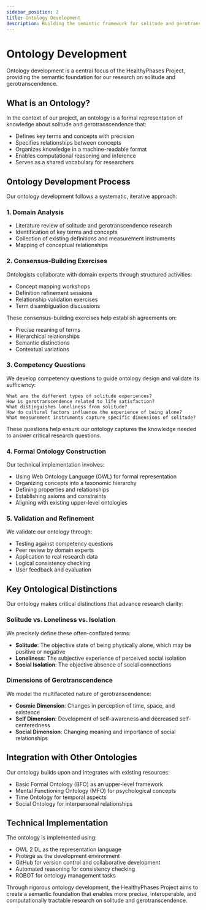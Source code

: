 ```yaml
---
sidebar_position: 2
title: Ontology Development
description: Building the semantic framework for solitude and gerotranscendence research
---
```


# Ontology Development

Ontology development is a central focus of the HealthyPhases Project, providing the semantic foundation for our research on solitude and gerotranscendence.

## What is an Ontology?

In the context of our project, an ontology is a formal representation of knowledge about solitude and gerotranscendence that:

- Defines key terms and concepts with precision
- Specifies relationships between concepts
- Organizes knowledge in a machine-readable format
- Enables computational reasoning and inference
- Serves as a shared vocabulary for researchers

## Ontology Development Process

Our ontology development follows a systematic, iterative approach:

### 1. Domain Analysis
- Literature review of solitude and gerotranscendence research
- Identification of key terms and concepts
- Collection of existing definitions and measurement instruments
- Mapping of conceptual relationships

### 2. Consensus-Building Exercises
Ontologists collaborate with domain experts through structured activities:
- Concept mapping workshops
- Definition refinement sessions
- Relationship validation exercises
- Term disambiguation discussions

These consensus-building exercises help establish agreements on:
- Precise meaning of terms
- Hierarchical relationships
- Semantic distinctions
- Contextual variations

### 3. Competency Questions

We develop competency questions to guide ontology design and validate its sufficiency:

```
What are the different types of solitude experiences?
How is gerotranscendence related to life satisfaction?
What distinguishes loneliness from solitude?
How do cultural factors influence the experience of being alone?
What measurement instruments capture specific dimensions of solitude?
```

These questions help ensure our ontology captures the knowledge needed to answer critical research questions.

### 4. Formal Ontology Construction

Our technical implementation involves:
- Using Web Ontology Language (OWL) for formal representation
- Organizing concepts into a taxonomic hierarchy
- Defining properties and relationships
- Establishing axioms and constraints
- Aligning with existing upper-level ontologies

### 5. Validation and Refinement

We validate our ontology through:
- Testing against competency questions
- Peer review by domain experts
- Application to real research data
- Logical consistency checking
- User feedback and evaluation

## Key Ontological Distinctions

Our ontology makes critical distinctions that advance research clarity:

### Solitude vs. Loneliness vs. Isolation
We precisely define these often-conflated terms:
- **Solitude**: The objective state of being physically alone, which may be positive or negative
- **Loneliness**: The subjective experience of perceived social isolation
- **Social Isolation**: The objective absence of social connections

### Dimensions of Gerotranscendence
We model the multifaceted nature of gerotranscendence:
- **Cosmic Dimension**: Changes in perception of time, space, and existence
- **Self Dimension**: Development of self-awareness and decreased self-centeredness
- **Social Dimension**: Changing meaning and importance of social relationships

## Integration with Other Ontologies

Our ontology builds upon and integrates with existing resources:
- Basic Formal Ontology (BFO) as an upper-level framework
- Mental Functioning Ontology (MFO) for psychological concepts
- Time Ontology for temporal aspects
- Social Ontology for interpersonal relationships

## Technical Implementation

The ontology is implemented using:
- OWL 2 DL as the representation language
- Protégé as the development environment
- GitHub for version control and collaborative development
- Automated reasoning for consistency checking
- ROBOT for ontology management tasks

Through rigorous ontology development, the HealthyPhases Project aims to create a semantic foundation that enables more precise, interoperable, and computationally tractable research on solitude and gerotranscendence. 